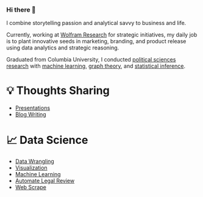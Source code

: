 ### Hi there 🤗 

I combine storytelling passion and analytical savvy to business and life.

Currently, working at [Wolfram Research](https://www.wolfram.com/) for strategic initiatives, my daily job is to plant innovative seeds in marketing, branding, and product release using data analytics and strategic reasoning.

Graduated from Columbia University, I conducted [political sciences research](https://github.com/YiAlpha/sharing-deck/blob/main/Columbia%20Thesis%20Presentation.pdf) with [machine learning](https://github.com/YiAlpha/machine-learning-python), [graph theory](https://github.com/YiAlpha/network-analysis-twitter), and [statistical inference](https://github.com/YiAlpha/randomization-simulation-textbook).

# 💡 Thoughts Sharing
- [Presentations](https://yialpha.github.io/sharing-deck/)
- [Blog Writing](https://yidatadive.com/)

# 📈 Data Science
- [Data Wrangling](https://yialpha.github.io/data-wrangling-r)
- [Visualization](https://yialpha.github.io/data-visualization-r)
- [Machine Learning](https://yialpha.github.io/machine-learning-python)
- [Automate Legal Review](https://yialpha.github.io/auto-law-review)
- [Web Scrape](https://yialpha.github.io/web-scrape-workshop/)




